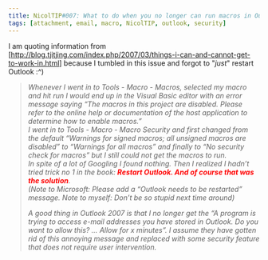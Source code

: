 ```yaml
---
title: NicolTIP#007: What to do when you no longer can run macros in Outlook 2007
tags: [attachment, email, macro, NicolTIP, outlook, security]
---
```

<p>I am quoting information from [<a href="http://blog.tjitjing.com/index.php/2007/03/things-i-can-and-cannot-get-to-work-in.html]">http://blog.tjitjing.com/index.php/2007/03/things-i-can-and-cannot-get-to-work-in.html]</a> because I tumbled in this issue and forgot to &quot;<em>just</em>&quot; restart Outlook :^) </p>  <blockquote>   <p><em>Whenever I went in to Tools - Macro - Macros, selected my macro and hit run I would end up in the Visual Basic editor with an error message saying “The macros in this project are disabled. Please refer to the online help or documentation of the host application to determine how to enable macros.”        <br />I went in to Tools - Macro - Macro Security and first changed from the default “Warnings for signed macros; all unsigned macros are disabled” to “Warnings for all macros” and finally to “No security check for macros” but I still could not get the macros to run.        <br />In spite of a lot of Googling I found nothing. Then I realized I hadn’t tried trick no 1 in the book: <strong><font color="#ff0000">Restart Outlook. And of course that was the solution</font></strong>.&#160; <br />(Note to Microsoft: Please add a “Outlook needs to be restarted” message. Note to myself: Don’t be so stupid next time around) </em></p>    <p><em>A good thing in Outlook 2007 is that I no longer get the “A program is trying to access e-mail addresses you have stored in Outlook. Do you want to allow this? … Allow for x minutes”. I assume they have gotten rid of this annoying message and replaced with some security feature that does not require user intervention.</em></p></blockquote>
